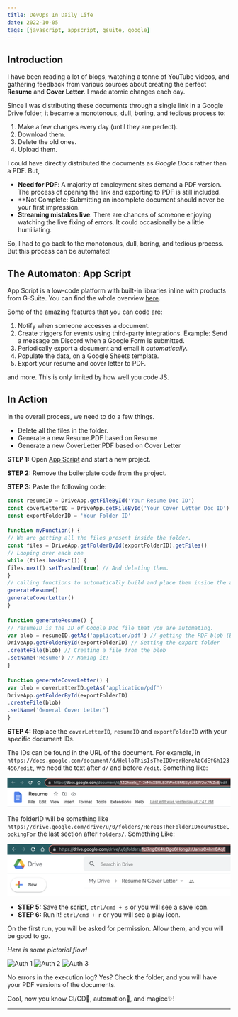 ```yaml
---
title: DevOps In Daily Life
date: 2022-10-05
tags: [javascript, appscript, gsuite, google]
---
```


## Introduction

I have been reading a lot of blogs, watching a tonne of YouTube videos, and gathering feedback from various sources about creating the perfect **Resume** and **Cover Letter**. I made atomic changes each day.

Since I was distributing these documents through a single link in a Google Drive folder, it became a monotonous, dull, boring, and tedious process to:

1. Make a few changes every day (until they are perfect).
2. Download them.
3. Delete the old ones.
4. Upload them.

I could have directly distributed the documents as *Google Docs* rather than a PDF. But,

- **Need for PDF**: A majority of employment sites demand a PDF version. The process of opening the link and exporting to PDF is still included.
- **Not Complete: Submitting an incomplete document should never be your first impression.
- **Streaming mistakes live**: There are chances of someone enjoying watching the live fixing of errors. It could occasionally be a little humiliating.

So, I had to go back to the monotonous, dull, boring, and tedious process. But this process can be automated!

## The Automaton: App Script

App Script is a low-code platform with built-in libraries inline with products from G-Suite. You can find the whole overview [here](https://developers.google.com/apps-script/overview).

Some of the amazing features that you can code are:

1. Notify when someone accesses a document.
2. Create triggers for events using third-party integrations. Example: Send a message on Discord when a Google Form is submitted.
3. Periodically export a document and email it *automatically*.
4. Populate the data, on a Google Sheets template.
5. Export your resume and cover letter to PDF.

and more. This is only limited by how well you code JS.

## In Action

In the overall process, we need to do a few things.

- Delete all the files in the folder.
- Generate a new Resume.PDF based on Resume
- Generate a new CoverLetter.PDF based on Cover Letter

**STEP 1:** Open [App Script](https://script.google.com/home) and start a new project.

**STEP 2:** Remove the boilerplate code from the project.

**STEP 3:** Paste the following code:

```js
const resumeID = DriveApp.getFileById('Your Resume Doc ID')
const coverLetterID = DriveApp.getFileById('Your Cover Letter Doc ID')
const exportFolderID = 'Your Folder ID'

function myFunction() {
// We are getting all the files present inside the folder.
const files = DriveApp.getFolderById(exportFolderID).getFiles()
// Looping over each one
while (files.hasNext()) {
files.next().setTrashed(true) // And deleting them.
}
// calling functions to automatically build and place them inside the above folder.
generateResume()
generateCoverLetter()
}

function generateResume() {
// resumeID is the ID of Google Doc file that you are automating.
var blob = resumeID.getAs('application/pdf') // getting the PDF blob (Binay Large Data), basically getting the PDF of the document as PDF.
DriveApp.getFolderById(exportFolderID) // Setting the export folder
.createFile(blob) // Creating a file from the blob
.setName('Resume') // Naming it!
}

function generateCoverLetter() {
var blob = coverLetterID.getAs('application/pdf')
DriveApp.getFolderById(exportFolderID)
.createFile(blob)
.setName('General Cover Letter')
}
```

**STEP 4:** Replace the `coverLetterID`, `resumeID` and `exportFolderID` with your specific document IDs.

The IDs can be found in the URL of the document. For example, in `https://docs.google.com/document/d/HelloThisIsTheIDOverHereAbCdEfGh123456/edit`, we need the text after `d/` and before `/edit`. Something like:

![Document ID Extraction](https://raw.githubusercontent.com/busy-in-life/Blog-Image/main/DevOpsInDailyLife/DocID.png)

The folderID will be something like `https://drive.google.com/drive/u/0/folders/HereIsTheFolderIDYouMustBeLookingFor` the last section after `folders/`. Something Like:

![Folder ID Extraction](https://raw.githubusercontent.com/busy-in-life/Blog-Image/main/DevOpsInDailyLife/FolderID.png)

- **STEP 5:** Save the script, `ctrl/cmd + s` or you will see a save icon.
- **STEP 6:** Run it! `ctrl/cmd + r` or you will see a play icon.

On the first run, you will be asked for permission. Allow them, and you will be good to go.

*Here is some pictorial flow!*

![Auth 1](/images/2_Auth1.png)
![Auth 2](/images/2_Auth2.png)
![Auth 3](/images/2_Auth3.png)

No errors in the execution log? Yes? Check the folder, and you will have your PDF versions of the documents.

Cool, now you know CI/CD🔄, automation🤖, and magicc✨!

---
